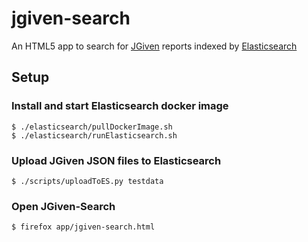 # jgiven-search

An HTML5 app to search for [JGiven](http://jgiven.org) reports indexed by [Elasticsearch](http://elasticsearch.org)

## Setup

### Install and start Elasticsearch docker image
```
$ ./elasticsearch/pullDockerImage.sh
$ ./elasticsearch/runElasticsearch.sh
```

### Upload JGiven JSON files to Elasticsearch

```
$ ./scripts/uploadToES.py testdata
```

### Open JGiven-Search

```
$ firefox app/jgiven-search.html
```
